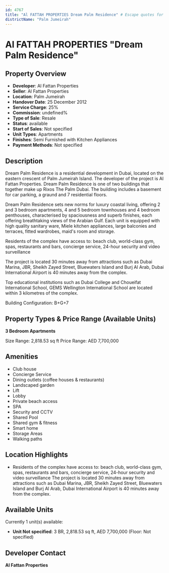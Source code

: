 ```yaml
---
id: 4767
title: "Al FATTAH PROPERTIES Dream Palm Residence" # Escape quotes for YAML string
districtName: "Palm Jumeirah"
---
```


# Al FATTAH PROPERTIES "Dream Palm Residence"

## Property Overview
- **Developer**: Al Fattan Properties
- **Seller**: Al Fattan Properties
- **Location**: Palm Jumeirah
- **Handover Date**: 25 December 2012
- **Service Charge**: 25%
- **Commission**: undefined%
- **Type of Sale**: Resale
- **Status**: available
- **Start of Sales**: Not specified
- **Unit Types**: Apartments
- **Finishes**: Semi Furnished with Kitchen Appliances
- **Payment Methods**: Not specified

## Description
Dream Palm Residence is a residential development in Dubai, located on the eastern crescent of Palm Jumeirah Island. The developer of the project is Al Fattan Properties. Dream Palm Residence is one of two buildings that together make up Rixos The Palm Dubai. The building includes a basement for car parking, a graund and 7 residential floors.

Dream Palm Residence sets new norms for luxury coastal living, offering 2 and 3 bedroom apartments, 4 and 5 bedroom townhouses and 4 bedroom penthouses, characterised by spaciousness and superb finishes, each offering breathtaking views of the Arabian Gulf. Each unit is equipped with high quality sanitary ware, Miele kitchen appliances, large balconies and terraces, fitted wardrobes, maid's room and storage.

Residents of the complex have access to: beach club, world-class gym, spas, restaurants and bars, concierge service, 24-hour security and video surveillance

The project is located 30 minutes away from attractions such as Dubai Marina, JBR, Sheikh Zayed Street, Bluewaters Island and Burj Al Arab, Dubai International Airport is 40 minutes away from the complex.

Top educational institutions such as Dubai College and Choueifat International School, GEMS Wellington International School are located within 3 kilometres of the complex.

Building Configuration: B+G+7

## Property Types & Price Range (Available Units)
**3 Bedroom Apartments**

Size Range: 2,818.53 sq ft
Price Range: AED 7,700,000

## Amenities
- Club house
- Concierge Service
- Dining outlets  (coffee houses & restaurants)
- Landscaped garden
- Lift
- Lobby
- Private beach access
- SPA
- Security and CCTV
- Shared Pool
- Shared gym & fitness
- Smart home
- Storage Areas
- Walking paths

## Location Highlights
- Residents of the complex have access to: beach club, world-class gym, spas, restaurants and bars, concierge service, 24-hour security and video surveillance
The project is located 30 minutes away from attractions such as Dubai Marina, JBR, Sheikh Zayed Street, Bluewaters Island and Burj Al Arab, Dubai International Airport is 40 minutes away from the complex.

## Available Units
Currently 1 unit(s) available:
- **Unit Not specified**: 3 BR, 2,818.53 sq ft, AED 7,700,000 (Floor: Not specified)

## Developer Contact
**Al Fattan Properties**
